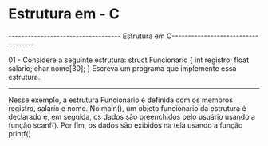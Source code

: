 # Estrutura em - C

----------------------------------- Estrutura em C-----------------------------------

01 - Considere a seguinte estrutura:
struct Funcionario {
int registro;
float salario;
char nome[30];
}
Escreva um programa que implemente essa estrutura.

---------------------------------------------------------------------------------------


Nesse exemplo, a estrutura Funcionario é definida com os membros registro, salario e nome. No main(), um objeto funcionario da estrutura é declarado e, em seguida, os dados são preenchidos pelo usuário usando a função scanf(). Por fim, os dados são exibidos na tela usando a função printf()